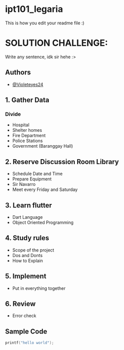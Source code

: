 # ipt101_legaria
This is how you edit your readme file :)

# SOLUTION CHALLENGE: 
Write any sentence, idk sir hehe :>

## Authors
   - [@Violeteyes24](https://github.com/Violeteyes24)

## 1. Gather Data

### Divide
- Hospital
- Shelter homes
- Fire Department
- Police Stations
- Government (Baranggay Hall)

## 2. Reserve Discussion Room Library
- Schedule Date and Time
- Prepare Equipment
- Sir Navarro
- Meet every Friday and Saturday 

## 3. Learn flutter
- Dart Language
- Object Oriented Programming

## 4. Study rules
- Scope of the project
- Dos and Donts
- How to Explain

## 5. Implement 
- Put in everything together

## 6. Review
- Error check

## Sample Code

```c
printf("hello world");
```

